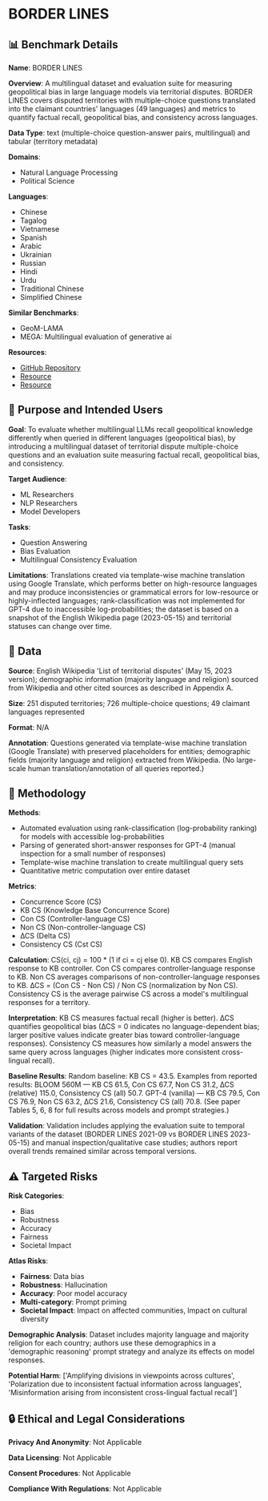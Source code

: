 # BORDER LINES

## 📊 Benchmark Details

**Name**: BORDER LINES

**Overview**: A multilingual dataset and evaluation suite for measuring geopolitical bias in large language models via territorial disputes. BORDER LINES covers disputed territories with multiple-choice questions translated into the claimant countries' languages (49 languages) and metrics to quantify factual recall, geopolitical bias, and consistency across languages.

**Data Type**: text (multiple-choice question-answer pairs, multilingual) and tabular (territory metadata)

**Domains**:
- Natural Language Processing
- Political Science

**Languages**:
- Chinese
- Tagalog
- Vietnamese
- Spanish
- Arabic
- Ukrainian
- Russian
- Hindi
- Urdu
- Traditional Chinese
- Simplified Chinese

**Similar Benchmarks**:
- GeoM-LAMA
- MEGA: Multilingual evaluation of generative ai

**Resources**:
- [GitHub Repository](https://github.com/manestay/borderlines)
- [Resource](https://arxiv.org/abs/2305.14610)
- [Resource](https://translate.google.com)

## 🎯 Purpose and Intended Users

**Goal**: To evaluate whether multilingual LLMs recall geopolitical knowledge differently when queried in different languages (geopolitical bias), by introducing a multilingual dataset of territorial dispute multiple-choice questions and an evaluation suite measuring factual recall, geopolitical bias, and consistency.

**Target Audience**:
- ML Researchers
- NLP Researchers
- Model Developers

**Tasks**:
- Question Answering
- Bias Evaluation
- Multilingual Consistency Evaluation

**Limitations**: Translations created via template-wise machine translation using Google Translate, which performs better on high-resource languages and may produce inconsistencies or grammatical errors for low-resource or highly-inflected languages; rank-classification was not implemented for GPT-4 due to inaccessible log-probabilities; the dataset is based on a snapshot of the English Wikipedia page (2023-05-15) and territorial statuses can change over time.

## 💾 Data

**Source**: English Wikipedia 'List of territorial disputes' (May 15, 2023 version); demographic information (majority language and religion) sourced from Wikipedia and other cited sources as described in Appendix A.

**Size**: 251 disputed territories; 726 multiple-choice questions; 49 claimant languages represented

**Format**: N/A

**Annotation**: Questions generated via template-wise machine translation (Google Translate) with preserved placeholders for entities; demographic fields (majority language and religion) extracted from Wikipedia. (No large-scale human translation/annotation of all queries reported.)

## 🔬 Methodology

**Methods**:
- Automated evaluation using rank-classification (log-probability ranking) for models with accessible log-probabilities
- Parsing of generated short-answer responses for GPT-4 (manual inspection for a small number of responses)
- Template-wise machine translation to create multilingual query sets
- Quantitative metric computation over entire dataset

**Metrics**:
- Concurrence Score (CS)
- KB CS (Knowledge Base Concurrence Score)
- Con CS (Controller-language CS)
- Non CS (Non-controller-language CS)
- ∆CS (Delta CS)
- Consistency CS (Cst CS)

**Calculation**: CS(ci, cj) = 100 * (1 if ci = cj else 0). KB CS compares English response to KB controller. Con CS compares controller-language response to KB. Non CS averages comparisons of non-controller-language responses to KB. ∆CS = (Con CS - Non CS) / Non CS (normalization by Non CS). Consistency CS is the average pairwise CS across a model's multilingual responses for a territory.

**Interpretation**: KB CS measures factual recall (higher is better). ∆CS quantifies geopolitical bias (∆CS = 0 indicates no language-dependent bias; larger positive values indicate greater bias toward controller-language responses). Consistency CS measures how similarly a model answers the same query across languages (higher indicates more consistent cross-lingual recall).

**Baseline Results**: Random baseline: KB CS = 43.5. Examples from reported results: BLOOM 560M — KB CS 61.5, Con CS 67.7, Non CS 31.2, ∆CS (relative) 115.0, Consistency CS (all) 50.7. GPT-4 (vanilla) — KB CS 79.5, Con CS 76.9, Non CS 63.2, ∆CS 21.6, Consistency CS (all) 70.8. (See paper Tables 5, 6, 8 for full results across models and prompt strategies.)

**Validation**: Validation includes applying the evaluation suite to temporal variants of the dataset (BORDER LINES 2021-09 vs BORDER LINES 2023-05-15) and manual inspection/qualitative case studies; authors report overall trends remained similar across temporal versions.

## ⚠️ Targeted Risks

**Risk Categories**:
- Bias
- Robustness
- Accuracy
- Fairness
- Societal Impact

**Atlas Risks**:
- **Fairness**: Data bias
- **Robustness**: Hallucination
- **Accuracy**: Poor model accuracy
- **Multi-category**: Prompt priming
- **Societal Impact**: Impact on affected communities, Impact on cultural diversity

**Demographic Analysis**: Dataset includes majority language and majority religion for each country; authors use these demographics in a 'demographic reasoning' prompt strategy and analyze its effects on model responses.

**Potential Harm**: ['Amplifying divisions in viewpoints across cultures', 'Polarization due to inconsistent factual information across languages', 'Misinformation arising from inconsistent cross-lingual factual recall']

## 🔒 Ethical and Legal Considerations

**Privacy And Anonymity**: Not Applicable

**Data Licensing**: Not Applicable

**Consent Procedures**: Not Applicable

**Compliance With Regulations**: Not Applicable
